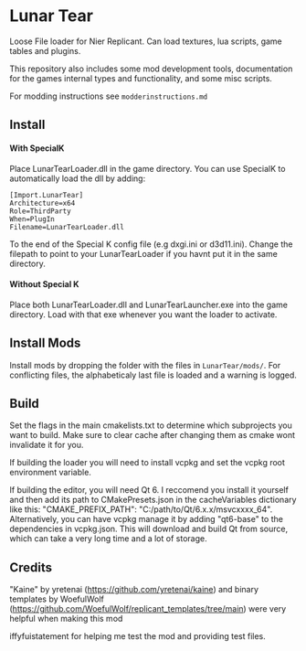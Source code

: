  # Lunar Tear

Loose File loader for Nier Replicant. Can load textures, lua scripts, game tables and plugins.

This repository also includes some mod development tools, documentation for the games internal types and functionality, and some misc scripts.

For modding instructions see `modderinstructions.md`

## Install

#### With SpecialK 

Place LunarTearLoader.dll in the game directory. You can use SpecialK to automatically load the dll by adding:

```
[Import.LunarTear]
Architecture=x64
Role=ThirdParty
When=PlugIn
Filename=LunarTearLoader.dll 
```	

To the end of the Special K config file (e.g dxgi.ini or d3d11.ini). Change the filepath to point to your LunarTearLoader if you havnt put it in the same directory.

#### Without Special K

Place both LunarTearLoader.dll and LunarTearLauncher.exe into the game directory. Load with that exe whenever you want the loader to activate.

## Install Mods

Install mods by dropping the folder with the files in `LunarTear/mods/`. For conflicting files, the alphabeticaly last file is loaded and a warning is logged.


## Build

Set the flags in the main cmakelists.txt to determine which subprojects you want to build. Make sure to clear cache after changing them as cmake wont invalidate it for you. 

If building the loader you will need to install vcpkg and set the vcpkg root environment variable.

If building the editor, you will need Qt 6. I reccomend you install it yourself and then add its path to CMakePresets.json in the cacheVariables dictionary like this: "CMAKE_PREFIX_PATH": "C:/path/to/Qt/6.x.x/msvcxxxx_64". Alternatively, you can have vcpkg manage it by adding "qt6-base" to the dependencies in vcpkg.json. This will download and build Qt from source, which can take a very long time and a lot of storage.

## Credits

"Kaine" by yretenai (https://github.com/yretenai/kaine) and binary templates by WoefulWolf (https://github.com/WoefulWolf/replicant_templates/tree/main) were very helpful when making this mod

iffyfuistatement for helping me test the mod and providing test files.